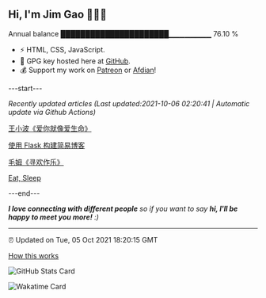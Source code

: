 
<h2>Hi, I'm Jim Gao 👋👨‍💻</h2>

Annual balance    ██████████████████████▁▁▁▁▁▁▁▁   76.10 %

- ⚡ HTML, CSS, JavaScript.
- 🔑 GPG key hosted here at [GitHub](https://github.com/tianheg.gpg).
- 💰 Support my work on [Patreon](https://www.patreon.com/tianheg) or [Afdian](https://afdian.net/@tianheg)!

---start---

*Recently updated articles (Last updated:2021-10-06 02:20:41 | Automatic update via Github Actions)*

[王小波《爱你就像爱生命》](https://blog.yidajiabei.xyz/posts/wang-xiaobo-love-you-like-life/)

[使用 Flask 构建简易博客](https://blog.yidajiabei.xyz/posts/flask/)

[毛姆《寻欢作乐》](https://blog.yidajiabei.xyz/posts/maugham-cakes-and-ale/)

[Eat, Sleep](https://blog.yidajiabei.xyz/en/posts/eat-sleep/)

---end---

<em><b>I love connecting with different people</b> so if you want to say <b>hi, I'll be happy to meet you more!</b> :)</em>

---

⏰ Updated on Tue, 05 Oct 2021 18:20:15 GMT

[How this works](https://github.com/tianheg/tianheg/issues/1)

![GitHub Stats Card](https://tianheg-readme-stats.vercel.app/api?username=tianheg&show_icons=true)

![Wakatime Card](https://tianheg-readme-stats.vercel.app/api/wakatime?username=tianheg&layout=compact)
